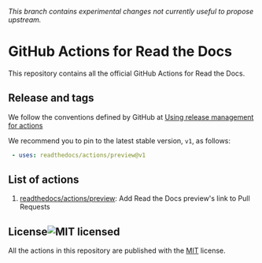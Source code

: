 *This branch contains experimental changes not currently useful to propose upstream.*

# GitHub Actions for Read the Docs

This repository contains all the official GitHub Actions for Read the Docs.

## Release and tags

We follow the conventions defined by GitHub at
[Using release management for actions](https://docs.github.com/en/actions/creating-actions/about-custom-actions#using-release-management-for-actions)

We recommend you to pin to the latest stable version,  `v1`, as follows:

```yaml
 - uses: readthedocs/actions/preview@v1
```

## List of actions

1. [readthedocs/actions/preview](https://github.com/readthedocs/actions/tree/v1/preview): Add Read the Docs preview's link to Pull Requests


## License![MIT licensed](https://img.shields.io/github/license/readthedocs/actions)

All the actions in this repository are published with the [MIT](./LICENSE) license.
